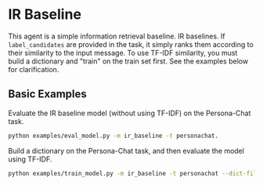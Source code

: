 # IR Baseline

This agent is a simple information retrieval baseline. IR baselines.
If `label_candidates` are provided in the task, it simply ranks them according to their similarity to the input message. To use TF-IDF similarity, you must build a dictionary and "train" on the train set first. See the examples below for clarification.


## Basic Examples

Evaluate the IR baseline model (without using TF-IDF) on the Persona-Chat task.
```bash
python examples/eval_model.py -m ir_baseline -t personachat.
```

Build a dictionary on the Persona-Chat task, and then evaluate the model using TF-IDF.
```bash
python examples/train_model.py -m ir_baseline -t personachat --dict-file /tmp/personachat.dict -ttim 5
```
